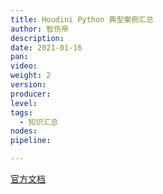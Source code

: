 ```yaml
---
title: Houdini Python 典型案例汇总
author: 智伤帝
description: 
date: 2021-01-16
pan: 
video: 
weight: 2
version: 
producer:
level: 
tags: 
  - 知识汇总
nodes: 
pipeline: 

---
```


[官方文档](https://www.sidefx.com/docs/houdini/basics/index.html)

